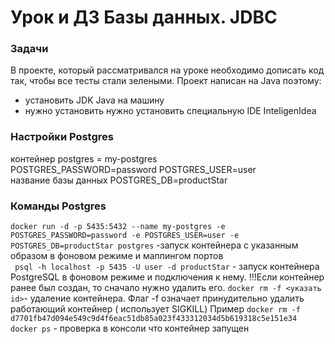 # Урок и ДЗ Базы данных. JDBC

### Задачи

В проекте, который рассматривался на уроке необходимо дописать код так, чтобы все тесты стали зелеными.
Проект написан на Java поэтому:

- установить JDK Java на машину
- нужно установить нужно установить специальную IDE InteligenIdea

### Настройки Postgres

контейнер postgres = my-postgres  
POSTGRES_PASSWORD=password
POSTGRES_USER=user  
название базы данных POSTGRES_DB=productStar

### Команды Postgres

`docker run -d -p 5435:5432 --name my-postgres -e POSTGRES_PASSWORD=password -e POSTGRES_USER=user -e POSTGRES_DB=productStar postgres`
-запуск контейнера с указанным образом в фоновом режиме и маппингом портов  
` psql -h localhost -p 5435 -U user -d productStar` - запуск контейнера PostgreSQL в фоновом режиме и подключения к
нему. !!!Если
контейнер ранее был создан, то сначало нужно удалить его.
`docker rm -f <указать id>`- удаление контейнера. Флаг -f означает принудительно удалить работающий контейнер (
использует SIGKILL)
Пример `docker rm -f d7701fb47d094e549c9d4f6eac51db85a023f433312034d5b619318c5e151e34`
`docker ps` - проверка в консоли что контейнер запущен






